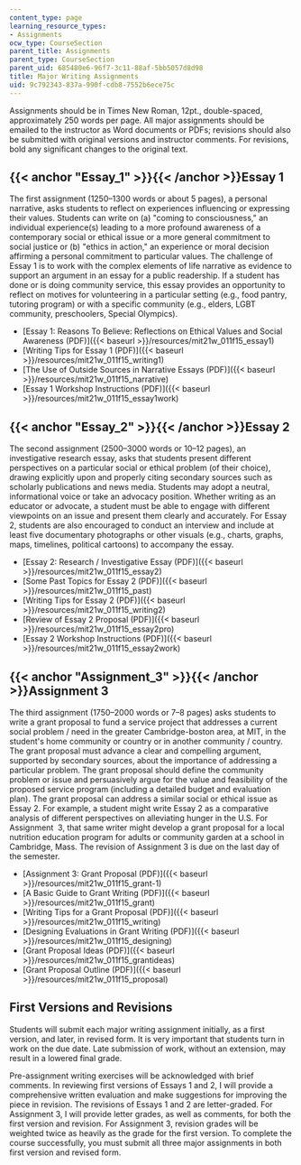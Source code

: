 ```yaml
---
content_type: page
learning_resource_types:
- Assignments
ocw_type: CourseSection
parent_title: Assignments
parent_type: CourseSection
parent_uid: 685480e6-96f7-3c11-88af-5bb5057d8d98
title: Major Writing Assignments
uid: 9c792343-837a-990f-cdb8-7552b6ece75c
---
```


Assignments should be in Times New Roman, 12pt., double-spaced, approximately 250 words per page. All major assignments should be emailed to the instructor as Word documents or PDFs; revisions should also be submitted with original versions and instructor comments. For revisions, bold any significant changes to the original text.

{{< anchor "Essay_1" >}}{{< /anchor >}}Essay 1
----------------------------------------------

The first assignment (1250–1300 words or about 5 pages), a personal narrative, asks students to reflect on experiences influencing or expressing their values. Students can write on (a) "coming to consciousness," an individual experience(s) leading to a more profound awareness of a contemporary social or ethical issue or a more general commitment to social justice or (b) "ethics in action," an experience or moral decision affirming a personal commitment to particular values. The challenge of Essay 1 is to work with the complex elements of life narrative as evidence to support an argument in an essay for a public readership. If a student has done or is doing community service, this essay provides an opportunity to reflect on motives for volunteering in a particular setting (e.g., food pantry, tutoring program) or with a specific community (e.g., elders, LGBT community, preschoolers, Special Olympics).

*   [Essay 1: Reasons To Believe: Reflections on Ethical Values and Social Awareness (PDF)]({{< baseurl >}}/resources/mit21w_011f15_essay1)
*   [Writing Tips for Essay 1 (PDF)]({{< baseurl >}}/resources/mit21w_011f15_writing1)
*   [The Use of Outside Sources in Narrative Essays (PDF)]({{< baseurl >}}/resources/mit21w_011f15_narrative)
*   [Essay 1 Workshop Instructions (PDF)]({{< baseurl >}}/resources/mit21w_011f15_essay1work)

{{< anchor "Essay_2" >}}{{< /anchor >}}Essay 2
----------------------------------------------

The second assignment (2500–3000 words or 10–12 pages), an investigative research essay, asks that students present different perspectives on a particular social or ethical problem (of their choice), drawing explicitly upon and properly citing secondary sources such as scholarly publications and news media. Students may adopt a neutral, informational voice or take an advocacy position. Whether writing as an educator or advocate, a student must be able to engage with different viewpoints on an issue and present them clearly and accurately. For Essay 2, students are also encouraged to conduct an interview and include at least five documentary photographs or other visuals (e.g., charts, graphs, maps, timelines, political cartoons) to accompany the essay.

*   [Essay 2: Research / Investigative Essay (PDF)]({{< baseurl >}}/resources/mit21w_011f15_essay2)
*   [Some Past Topics for Essay 2 (PDF)]({{< baseurl >}}/resources/mit21w_011f15_past)
*   [Writing Tips for Essay 2 (PDF)]({{< baseurl >}}/resources/mit21w_011f15_writing2)
*   [Review of Essay 2 Proposal (PDF)]({{< baseurl >}}/resources/mit21w_011f15_essay2pro)
*   [Essay 2 Workshop Instructions (PDF)]({{< baseurl >}}/resources/mit21w_011f15_essay2work)

{{< anchor "Assignment_3" >}}{{< /anchor >}}Assignment 3
--------------------------------------------------------

The third assignment (1750–2000 words or 7–8 pages) asks students to write a grant proposal to fund a service project that addresses a current social problem / need in the greater Cambridge-boston area, at MIT, in the student's home community or country or in another community / country. The grant proposal must advance a clear and compelling argument, supported by secondary sources, about the importance of addressing a particular problem. The grant proposal should define the community problem or issue and persuasively argue for the value and feasibility of the proposed service program (including a detailed budget and evaluation plan). The grant proposal can address a similar social or ethical issue as Essay 2. For example, a student might write Essay 2 as a comparative analysis of different perspectives on alleviating hunger in the U.S. For Assignment  3, that same writer might develop a grant proposal for a local nutrition education program for adults or community garden at a school in Cambridge, Mass. The revision of Assignment 3 is due on the last day of the semester.

*   [Assignment 3: Grant Proposal (PDF)]({{< baseurl >}}/resources/mit21w_011f15_grant-1)
*   [A Basic Guide to Grant Writing (PDF)]({{< baseurl >}}/resources/mit21w_011f15_grant)
*   [Writing Tips for a Grant Proposal (PDF)]({{< baseurl >}}/resources/mit21w_011f15_writing)
*   [Designing Evaluations in Grant Writing (PDF)]({{< baseurl >}}/resources/mit21w_011f15_designing)
*   [Grant Proposal Ideas (PDF)]({{< baseurl >}}/resources/mit21w_011f15_grantideas)
*   [Grant Proposal Outline (PDF)]({{< baseurl >}}/resources/mit21w_011f15_proposal)

First Versions and Revisions
----------------------------

Students will submit each major writing assignment initially, as a first version, and later, in revised form. It is very important that students turn in work on the due date. Late submission of work, without an extension, may result in a lowered final grade.

Pre-assignment writing exercises will be acknowledged with brief comments. In reviewing first versions of Essays 1 and 2, I will provide a comprehensive written evaluation and make suggestions for improving the piece in revision. The revisions of Essays 1 and 2 are letter-graded. For Assignment 3, I will provide letter grades, as well as comments, for both the first version and revision. For Assignment 3, revision grades will be weighted twice as heavily as the grade for the first version. To complete the course successfully, you must submit all three major assignments in both first version and revised form.